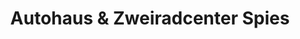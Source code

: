 ---
title: "Autohaus & Zweiradcenter Spies"
url: /sulzbach-rosenberg/autohaus-und-zweiradcenter-spies/
shop: Autohaus
---